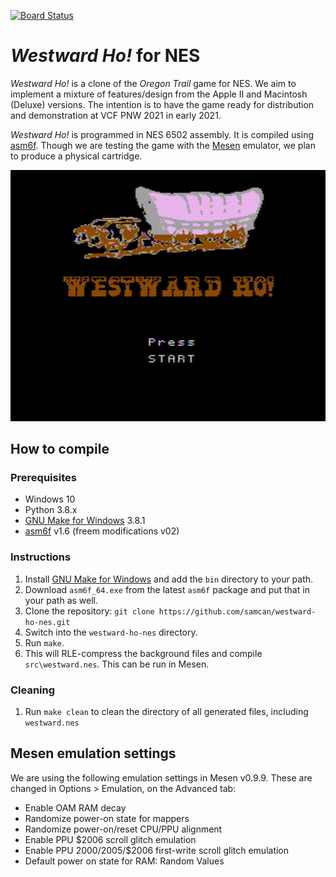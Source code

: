 [![Board Status](https://dev.azure.com/samuelcantrell/74847b42-095f-489b-ab88-88355b740707/78d5b544-a5a5-4e64-a3e1-5781ec0b780c/_apis/work/boardbadge/7b0494f3-d086-439a-876a-e3687fa2cbee?columnOptions=1)](https://dev.azure.com/samuelcantrell/74847b42-095f-489b-ab88-88355b740707/_boards/board/t/78d5b544-a5a5-4e64-a3e1-5781ec0b780c/Microsoft.RequirementCategory/)

# *Westward Ho!* for NES
*Westward Ho!* is a clone of the *Oregon Trail* game for NES. We
aim to implement a mixture of features/design from the Apple II
and Macintosh (Deluxe) versions. The intention is to have the game
ready for distribution and demonstration at VCF PNW 2021 in early 2021.

*Westward Ho!* is programmed in NES 6502 assembly. It is compiled
using [asm6f][asm6f]. Though we are testing the game with the
[Mesen][mesen] emulator, we plan to produce a physical cartridge.

![](docs/img/westward_001.png?raw=true)

## How to compile
### Prerequisites
* Windows 10
* Python 3.8.x
* [GNU Make for Windows][make] 3.8.1
* [asm6f][asm6f] v1.6 (freem modifications v02)

### Instructions
1. Install [GNU Make for Windows][make] and add the `bin` directory to your path.
2. Download `asm6f_64.exe` from the latest `asm6f` package and put that in
your path as well.
3. Clone the repository:
  `git clone https://github.com/samcan/westward-ho-nes.git`
4. Switch into the `westward-ho-nes` directory.
5. Run `make`.
6. This will RLE-compress the background files and compile `src\westward.nes`. This can
be run in Mesen.

### Cleaning
1. Run `make clean` to clean the directory of all generated files, including `westward.nes`

[asm6f]: https://github.com/freem/asm6f
[fceux]: http://www.fceux.com/web/home.html
[mesen]: https://mesen.ca/
[make]: http://gnuwin32.sourceforge.net/packages/make.htm

## Mesen emulation settings
We are using the following emulation settings in Mesen v0.9.9. These are changed in Options > Emulation, on the Advanced tab:

* Enable OAM RAM decay
* Randomize power-on state for mappers
* Randomize power-on/reset CPU/PPU alignment
* Enable PPU $2006 scroll glitch emulation
* Enable PPU $2000/$2005/$2006 first-write scroll glitch emulation
* Default power on state for RAM: Random Values
